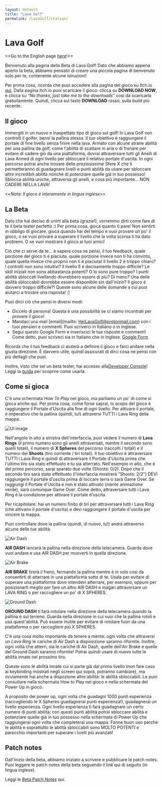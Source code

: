 ```yaml
---
layout: default
title: "Lava Golf"
permalink: /LavaGolf/italian/
---
```

# Lava Golf
<<Go to the English page [here](https://artanisx.github.io/LavaGolf)!>>

Benvenuto alla pagina della Beta di Lava Golf! Dato che abbiamo appena aperto la beta, abbiamo pensato di creare una piccola pagina di benvenuto solo per te, contenente alcune istruzioni!

Per prima cosa, ricorda che puoi accedere alla pagina del gioco su Itch.io [qui](https://artanisx.itch.io/lava-golf). Dalla pagina Itch.io puoi scaricare il gioco: clicca su **DOWNLOAD NOW**, e clicca su *"No thanks, just take me to the downloads"* così da scaricarla gratuitamente. Quindi, clicca sul tasto **DOWNLOAD** rosso, sulla build più recente.

## Il gioco
Immergiti in un nuovo e inaspettato tipo di gioco sul golf! In Lava Golf non controlli il golfer, bensì la pallina stessa. Il tuo obiettivo è raggiungere il portale di fine livello senza finire nella lava.
Armato con alcune strane abilità per una pallina da golf, come l'abilità di scattare in aria o di frenare per evitare di cadere giù da una piattaforma, dovrai attraversare tutti gli Anelli di Lava Armed di ogni livello per sbloccare il relativo portale d'uscita. In ogni percorso potrai anche trovare delle preziosissime Sfere X che ti permetteranno di guadagnare livelli e punti abilità da usare per sbloccare altre incredibili abilità nonchè di potenziare quelle già in tuo possesso! 
Sblocca abilità uniche, attraversa gli anelli, e cosa più importante... NON CADERE NELLA LAVA!

<<*Nota: Il gioco è interamente in lingua inglese*>>

## La Beta
Dato che hai deciso di unirti alla beta (grazie!), vorremmo dirti come fare di te il beta tester perfetto :)
Per prima cosa, gioca quanto ti pare! Non sentirti in obbligo di giocare, gioca quando hai del tempo e vuoi provare un po' il gioco, o se vuoi provare a superare il livello che la volta scorsa ti ha dato problemi. O se vuoi mostrare il gioco ai tuoi amici!

Ciò che ci serve da te... è sapere cosa ne pensi, il tuo feedback, quale porzione del gioco ti è piaciuta, quale porzione invece non ti ha convinto, quale quella invece che proprio non ti è piaciuta! Il livello 2 è troppo chiaro? I controlli non sono intuitivi? Il livello 5 è decisamente troppo difficile? Le skill iniziali non sono abbastanza potenti? O lo sono pure troppo? I punti abilità sbloccati livellando dovrebbero essere di più? Di meno? Una delle abilità sbloccabili dovrebbe essere disponibile sin dall'inizio? Il gioco è davvero troppo difficile?! Queste sono alcune delle domande a cui puoi aiutarci a trovare una risposta! :)

Puoi dirci ciò che pensi in diversi modi:
* Diccelo di persona! Questa è una possibilità se ci siamo incontrati per provare il gioco!
* Mandaci una mail [email](mailto: HeiLavaGolf@protonmail.com) con i tuoi pensieri e commenti. Puoi scriverci in Italiano o in Inglese.
* Segui questo Google Form e inseriscici le tue risposte e commenti! Come detto, puoi scriveci sia in Italiano che in Inglese. [Google Form](https://forms.gle/teEji3LfL7kx22Gf8) 

Ricorda che il tuo feedback ci aiuterà a definire il gioco e farci andare nella giusta direzione. È davvero utile, quindi assicurati di dirci cosa ne pensi con più dettagli che puoi.

Inoltre, visto che sei un beta tester, hai accesso alla[Developer Console](https://artanisx.github.io/LavaGolf/developer-console)! Leggi la [guida](https://artanisx.github.io/LavaGolf/developer-console) per scoprire come usarla. 

## Come si gioca
C'è una schermata *How To Play* nel gioco, ma parliamo un po' di come si gioca anche qui.
Per prima cosa, come forse saprai, lo scopo del gioco è raggiungere il Portale d'Uscita alla fine di ogni livello. Per attivare il portale, è imperativo che la pallina (quindi, tu!) attraversi TUTTI i Lava Ring della mappa. 

![UI image](https://artanisx.github.io/LavaGolf/images/Help.jpg)

Nell'angolo in alto a sinistra dell'interfaccia, puoi vedere il numero di **Lava Rings** (il primo numero sono gli anelli attraversati, mentre il secondo sono quelli totali), il numero di **X Spheres** del percorso (raccolti / totali) e il numero dei **Shoots** (tiro corrente / tiri totali).
Il tuo obiettivo è attraversare TUTTI i Lava Ring e quindi di attraversare il Portale d'Uscita prima che l'ultimo tiro sia stato effettuato e tu sia atterrato. 
Nell'esempio in alto, che è del primo percorso, sarai sparato due volte (Shoots: 0/2). Dopo che il secondo tiro sarà stato effettuato (l'interfaccia mostrerà "Shoots: 2/2") DEVI raggiungere il portale d'uscita prima di toccare terra o sarà Game Over. Se raggiungi il Portale d'Uscita e non è stato attivato (niente animazione verde), sarà comunque Game Over. Come detto, attraversare tutti i Lava Ring è la condizione per attivare il portale d'uscita.

Per ricapitolare: hai un numero finito di tiri per attraversare tutti i Lava Ring (che attivano il portale d'uscita) e devi raggiungere il portale d'uscita per vincere la mappa.

Puoi controllare dove la pallina (quindi, di nuovo, tu!) andrà attraverso alcune delle tue abilità. 

![Air Dash](https://artanisx.github.io/LavaGolf/images/AirDash.png)

**AIR DASH** lancerà la pallina nella direzione della telecamera. Guarda dove vuoi andare e usa AIR DASH per muoverti in quella direzione.

![Air Brake](https://artanisx.github.io/LavaGolf/images/AirBrake.png)

**AIR BRAKE** tirerà il freno, fermando la pallina mentre è in volo così da consentirti di atterrare in una piattaforma sotto di te. Usala per evitare di superare una piattaforma dove intendevi atterrare, per esempio, oppure per posizionarti meglio per fare un altro AIR DASH e magari attraversare un LAVA RING o per raccogliere un po' di X SPHERES.

![Ground Dash](https://artanisx.github.io/LavaGolf/images/GroundDash.png)

**GROUND DASH** ti farà rotolare nella direzione della telecamera quando la pallina è sul terreno. Guarda nella direzione in cui vuoi che la pallina rotoli e usa quest'abilità. Può essere inutile per evitare di rotolare fuori da una piattaforma o per raccogliere più X SPHERES.

C'è una cosa molto importante da tenere a mente: ogni volta che attraversi un *Lava Ring* le cariche di Air Dash a disposizione saranno rifornite. Inoltre, ogni volta che atterri, sia le cariche di Air Dash, quelle dell'Air Brake e quelle del Ground Dash saranno rifornite! Potrai quindi usare di nuovo tutte le abilità innate nel prossimo tiro.

Queste sono le abilità innate cui si parte già dal primo livello (non fare caso ai keybinding mostrati negli screen qui sopra, potranno cambiare), ma ovviamente hai anche a dispozione altre abilità: le abilità sbloccabili. Le puoi consultare nella schermata How to Play nel gioco e nella schermata del Power Up in gioco.

A proposito dei power up, ogni volta che guadagni 1000 punti esperienza (raccogliendo le X Spheres guadagnerai punti esperienza!), guadagnerai un livello esperienza. Ogni livello esperienza ti farà guadagnare un certo numero di punti abilità; con questi punti abilità potrai sbloccare abilità e potenziare quelle già in tuo possesso nella schermata di Power Up che raggiungerai ogni volta che completerai una mappa. Fanne buon uso perchè le abilità e soprattutto le abilità sbloccabili sono MOLTO POTENTI e parecchio importanti per superare i livelli più avanzati!

## Patch notes
Dall'inizio della beta, abbiamo iniziato a scrivere e pubblicare le patch notes. Puoi leggere le patch notes della beta seguendo il link qui di seguito (in lingua inglese).

 Leggi le [Beta Patch Notes](https://artanisx.github.io/LavaGolf/beta-patch-notes) qui.
